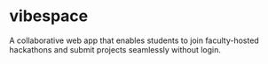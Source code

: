 # vibespace
A collaborative web app that enables students to join faculty-hosted hackathons and submit projects seamlessly without login.
